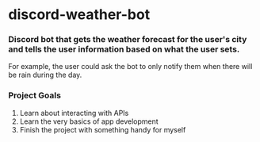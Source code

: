 # discord-weather-bot
### Discord bot that gets the weather forecast for the user's city and tells the user information based on what the user sets. 
For example, the user could ask the bot to only notify them when there will be rain during the day.

### Project Goals 
1. Learn about interacting with APIs
2. Learn the very basics of app development 
3. Finish the project with something handy for myself
